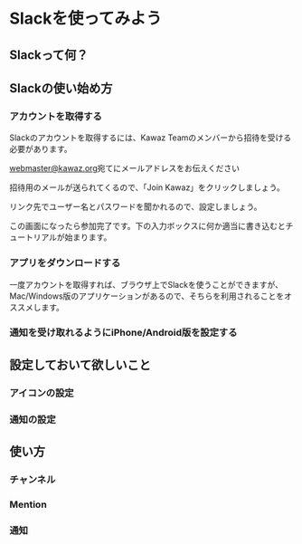 # Slackを使ってみよう

## Slackって何？

## Slackの使い始め方

### アカウントを取得する

Slackのアカウントを取得するには、Kawaz Teamのメンバーから招待を受ける必要があります。

[webmaster@kawaz.org](mailto:webmaster@kawaz.org)宛てにメールアドレスをお伝えください

招待用のメールが送られてくるので、「Join Kawaz」をクリックしましょう。


リンク先でユーザー名とパスワードを聞かれるので、設定しましょう。


この画面になったら参加完了です。下の入力ボックスに何か適当に書き込むとチュートリアルが始まります。


### アプリをダウンロードする

一度アカウントを取得すれば、ブラウザ上でSlackを使うことができますが、Mac/Windows版のアプリケーションがあるので、そちらを利用されることをオススメします。



### 通知を受け取れるようにiPhone/Android版を設定する

## 設定しておいて欲しいこと

### アイコンの設定

### 通知の設定

## 使い方

### チャンネル

### Mention

### 通知


